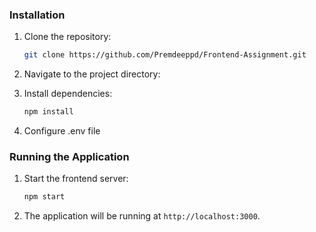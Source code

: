 ### Installation

1. Clone the repository:

   ```bash
   git clone https://github.com/Premdeeppd/Frontend-Assignment.git
   ```

2. Navigate to the project directory:

3. Install dependencies:

   ```bash
   npm install
   ```

4. Configure .env file

### Running the Application

1. Start the frontend server:

   ```bash
   npm start
   ```

2. The application will be running at `http://localhost:3000`.
